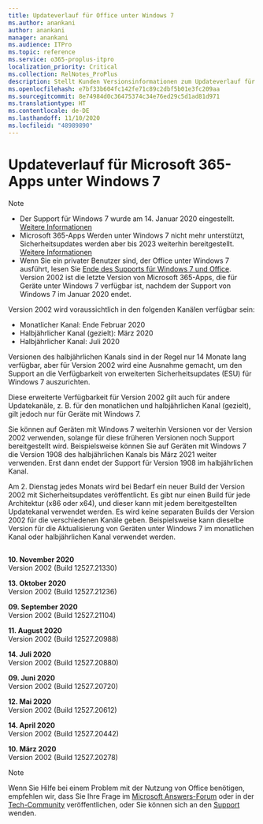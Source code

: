 ```yaml
---
title: Updateverlauf für Office unter Windows 7
ms.author: anankani
author: anankani
manager: anankani
ms.audience: ITPro
ms.topic: reference
ms.service: o365-proplus-itpro
localization_priority: Critical
ms.collection: RelNotes_ProPlus
description: Stellt Kunden Versionsinformationen zum Updateverlauf für Microsoft 365-Apps für Windows 7 bereit.
ms.openlocfilehash: e7bf33b604fc142fe71c89c2dbf5b01e3fc209aa
ms.sourcegitcommit: 8e74984d0c36475374c34e76ed29c5d1ad81d971
ms.translationtype: HT
ms.contentlocale: de-DE
ms.lasthandoff: 11/10/2020
ms.locfileid: "48989890"
---
```

# <a name="update-history-for-microsoft-365-apps-on-windows-7"></a>Updateverlauf für Microsoft 365-Apps unter Windows 7 

 > [!NOTE]
>
>- Der Support für Windows 7 wurde am 14. Januar 2020 eingestellt. [Weitere Informationen](https://www.microsoft.com/microsoft-365/windows/end-of-windows-7-support?rtc=1)
>- Microsoft 365-Apps Werden unter Windows 7 nicht mehr unterstützt, Sicherheitsupdates werden aber bis 2023 weiterhin bereitgestellt. [Weitere Informationen](https://docs.microsoft.com/DeployOffice/windows-7-support)
>- Wenn Sie ein privater Benutzer sind, der Office unter Windows 7 ausführt, lesen Sie [Ende des Supports für Windows 7 und Office](https://support.office.com/en-us/article/windows-7-end-of-support-and-office-78f20fab-b57b-44d7-8368-06a8493f3cb9?ui=en-US&rs=en-US&ad=US).
Version 2002 ist die letzte Version von Microsoft 365-Apps, die für Geräte unter Windows 7 verfügbar ist, nachdem der Support von Windows 7 im Januar 2020 endet.  

Version 2002 wird voraussichtlich in den folgenden Kanälen verfügbar sein:
- Monatlicher Kanal: Ende Februar 2020
- Halbjährlicher Kanal (gezielt): März 2020
- Halbjährlicher Kanal: Juli 2020

Versionen des halbjährlichen Kanals sind in der Regel nur 14 Monate lang verfügbar, aber für Version 2002 wird eine Ausnahme gemacht, um den Support an die Verfügbarkeit von erweiterten Sicherheitsupdates (ESU) für Windows 7 auszurichten.

Diese erweiterte Verfügbarkeit für Version 2002 gilt auch für andere Updatekanäle, z. B. für den monatlichen und halbjährlichen Kanal (gezielt), gilt jedoch nur für Geräte mit Windows 7.

Sie können auf Geräten mit Windows 7 weiterhin Versionen vor der Version 2002 verwenden, solange für diese früheren Versionen noch Support bereitgestellt wird. Beispielsweise können Sie auf Geräten mit Windows 7 die Version 1908 des halbjährlichen Kanals bis März 2021 weiter verwenden. Erst dann endet der Support für Version 1908 im halbjährlichen Kanal.

Am 2. Dienstag jedes Monats wird bei Bedarf ein neuer Build der Version 2002 mit Sicherheitsupdates veröffentlicht. Es gibt nur einen Build für jede Architektur (x86 oder x64), und dieser kann mit jedem bereitgestellten Updatekanal verwendet werden. Es wird keine separaten Builds der Version 2002 für die verschiedenen Kanäle geben. Beispielsweise kann dieselbe Version für die Aktualisierung von Geräten unter Windows 7 im monatlichen Kanal oder halbjährlichen Kanal verwendet werden.

##

[//]: # (NICHT ENTFERNEN)

**10. November 2020**<br/>
Version 2002 (Build 12527.21330)<br/>

**13. Oktober 2020**<br/>
Version 2002 (Build 12527.21236)<br/>

**09. September 2020**<br/>
Version 2002 (Build 12527.21104)<br/>

**11. August 2020**<br/>
Version 2002 (Build 12527.20988)<br/>

**14. Juli 2020**<br/>
Version 2002 (Build 12527.20880)<br/>

**09. Juni 2020**<br/>
Version 2002 (Build 12527.20720)<br/>

**12. Mai 2020**<br/>
Version 2002 (Build 12527.20612)<br/>

**14. April 2020**<br/>
Version 2002 (Build 12527.20442)<br/>

**10. März 2020**<br/>
Version 2002 (Build 12527.20278)<br/>




> [!NOTE]
> Wenn Sie Hilfe bei einem Problem mit der Nutzung von Office benötigen, empfehlen wir, dass Sie Ihre Frage im [Microsoft Answers-Forum](https://answers.microsoft.com/) oder in der [Tech-Community](https://techcommunity.microsoft.com/) veröffentlichen, oder Sie können sich an den [Support](https://support.microsoft.com/contactus) wenden.
